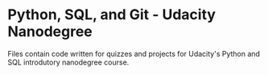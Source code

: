 # Python, SQL, and Git - Udacity Nanodegree

Files contain code written for quizzes and projects for Udacity's Python and SQL introdutory nanodegree course.

